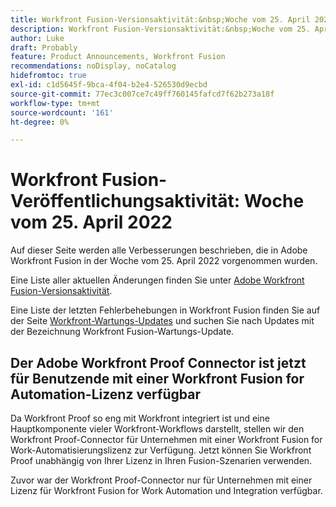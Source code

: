 ```yaml
---
title: Workfront Fusion-Versionsaktivität:&nbsp;Woche vom 25. April 2022
description: Workfront Fusion-Versionsaktivität:&nbsp;Woche vom 25. April 2022
author: Luke
draft: Probably
feature: Product Announcements, Workfront Fusion
recommendations: noDisplay, noCatalog
hidefromtoc: true
exl-id: c1d5645f-9bca-4f04-b2e4-526530d9ecbd
source-git-commit: 77ec3c007ce7c49ff760145fafcd7f62b273a18f
workflow-type: tm+mt
source-wordcount: '161'
ht-degree: 0%

---
```


# Workfront Fusion-Veröffentlichungsaktivität: Woche vom 25. April 2022

Auf dieser Seite werden alle Verbesserungen beschrieben, die in Adobe Workfront Fusion in der Woche vom 25. April 2022 vorgenommen wurden.

Eine Liste aller aktuellen Änderungen finden Sie unter [Adobe Workfront Fusion-Versionsaktivität](/help/workfront-fusion/fusion-product-releases/fusion-release-activity.md).

Eine Liste der letzten Fehlerbehebungen in Workfront Fusion finden Sie auf der Seite [Workfront-Wartungs-Updates](https://experienceleague.adobe.com/docs/workfront-known-issues/releases/current-updates.html) und suchen Sie nach Updates mit der Bezeichnung Workfront Fusion-Wartungs-Update.

## Der Adobe Workfront Proof Connector ist jetzt für Benutzende mit einer Workfront Fusion for Automation-Lizenz verfügbar

Da Workfront Proof so eng mit Workfront integriert ist und eine Hauptkomponente vieler Workfront-Workflows darstellt, stellen wir den Workfront Proof-Connector für Unternehmen mit einer Workfront Fusion for Work-Automatisierungslizenz zur Verfügung. Jetzt können Sie Workfront Proof unabhängig von Ihrer Lizenz in Ihren Fusion-Szenarien verwenden.

Zuvor war der Workfront Proof-Connector nur für Unternehmen mit einer Lizenz für Workfront Fusion for Work Automation und Integration verfügbar.
